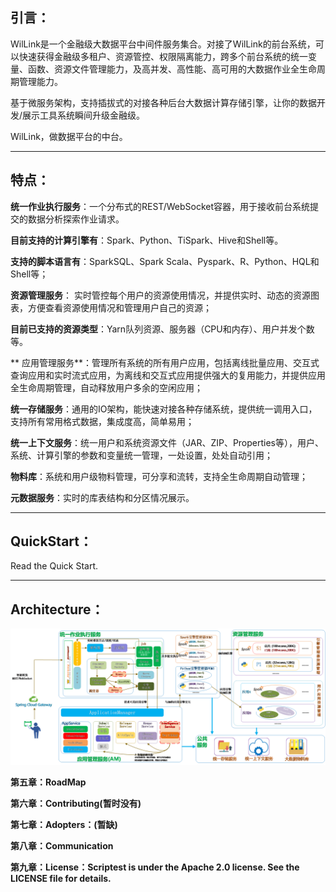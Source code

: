 ## 引言：

WilLink是一个金融级大数据平台中间件服务集合。对接了WilLink的前台系统，可以快速获得金融级多租户、资源管控、权限隔离能力，跨多个前台系统的统一变量、函数、资源文件管理能力，及高并发、高性能、高可用的大数据作业全生命周期管理能力。

基于微服务架构，支持插拔式的对接各种后台大数据计算存储引擎，让你的数据开发/展示工具系统瞬间升级金融级。

WilLink，做数据平台的中台。

---

## 特点：

**统一作业执行服务**：一个分布式的REST/WebSocket容器，用于接收前台系统提交的数据分析探索作业请求。

**目前支持的计算引擎有**：Spark、Python、TiSpark、Hive和Shell等。

**支持的脚本语言有**：SparkSQL、Spark Scala、Pyspark、R、Python、HQL和Shell等；

**资源管理服务**： 实时管控每个用户的资源使用情况，并提供实时、动态的资源图表，方便查看资源使用情况和管理用户自己的资源；

**目前已支持的资源类型**：Yarn队列资源、服务器（CPU和内存）、用户并发个数等。

** 应用管理服务**：管理所有系统的所有用户应用，包括离线批量应用、交互式查询应用和实时流式应用，为离线和交互式应用提供强大的复用能力，并提供应用全生命周期管理，自动释放用户多余的空闲应用；

**统一存储服务**：通用的IO架构，能快速对接各种存储系统，提供统一调用入口，支持所有常用格式数据，集成度高，简单易用；

**统一上下文服务**：统一用户和系统资源文件（JAR、ZIP、Properties等），用户、系统、计算引擎的参数和变量统一管理，一处设置，处处自动引用；

**物料库**：系统和用户级物料管理，可分享和流转，支持全生命周期自动管理；

**元数据服务**：实时的库表结构和分区情况展示。

---

## QuickStart：

Read the Quick Start.

---

## Architecture：

![introduction01](/docs/zh_CH/images/introduction/introduction01.png)

**第五章：RoadMap**

**第六章：Contributing\(暂时没有\)**

**第七章：Adopters：\(暂缺\)**

**第八章：Communication**

**第九章：License：Scriptest is under the Apache 2.0 license. See the LICENSE file for details.**


